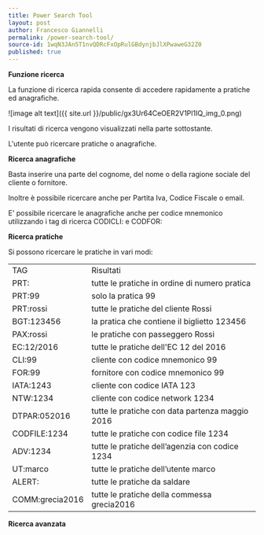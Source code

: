 ```yaml
---
title: Power Search Tool
layout: post
author: Francesco Giannelli
permalink: /power-search-tool/
source-id: 1wqN3JAn5T1nvQDRcFxOpRulGBdynjbJlXPwaweG32Z0
published: true
---
```

**Funzione ricerca**

La funzione di ricerca rapida consente di accedere rapidamente a pratiche ed anagrafiche.

![image alt text]({{ site.url }}/public/gx3Ur64CeOER2V1Pl1IQ_img_0.png)

I risultati di ricerca vengono visualizzati nella parte sottostante.

L'utente può ricercare pratiche o anagrafiche.

**Ricerca anagrafiche**

Basta inserire una parte del cognome, del nome o della ragione sociale del cliente o fornitore.

Inoltre è possibile ricercare anche per Partita Iva, Codice Fiscale o email.

E' possibile ricercare le anagrafiche anche per codice mnemonico utilizzando i tag di ricerca CODICLI: e CODFOR:

**Ricerca pratiche**

Si possono ricercare le pratiche in vari modi:

 

<table>
  <tr>
    <td>TAG</td>
    <td>Risultati</td>
  </tr>
  <tr>
    <td>PRT:</td>
    <td>tutte le pratiche in ordine di numero pratica</td>
  </tr>
  <tr>
    <td>PRT:99</td>
    <td>solo la pratica 99</td>
  </tr>
  <tr>
    <td>PRT:rossi</td>
    <td>tutte le pratiche del cliente Rossi</td>
  </tr>
  <tr>
    <td>BGT:123456</td>
    <td>la pratica che contiene il biglietto 123456</td>
  </tr>
  <tr>
    <td>PAX:rossi</td>
    <td>le pratiche con passeggero Rossi</td>
  </tr>
  <tr>
    <td>EC:12/2016</td>
    <td>tutte le pratiche dell'EC 12 del 2016</td>
  </tr>
  <tr>
    <td>CLI:99</td>
    <td>cliente con codice mnemonico 99</td>
  </tr>
  <tr>
    <td>FOR:99</td>
    <td>fornitore con codice mnemonico 99</td>
  </tr>
  <tr>
    <td>IATA:1243</td>
    <td>cliente con codice IATA 123</td>
  </tr>
  <tr>
    <td>NTW:1234</td>
    <td>cliente con codice network 1234</td>
  </tr>
  <tr>
    <td>DTPAR:052016</td>
    <td>tutte le pratiche con data partenza maggio 2016</td>
  </tr>
  <tr>
    <td>CODFILE:1234</td>
    <td>tutte le pratiche con codice file 1234</td>
  </tr>
  <tr>
    <td>ADV:1234</td>
    <td>tutte le pratiche dell’agenzia con codice 1234</td>
  </tr>
  <tr>
    <td>UT:marco</td>
    <td>tutte le pratiche dell’utente marco</td>
  </tr>
  <tr>
    <td>ALERT:</td>
    <td>tutte le pratiche da saldare</td>
  </tr>
  <tr>
    <td>COMM:grecia2016</td>
    <td>tutte le pratiche della commessa grecia2016</td>
  </tr>
</table>


**Ricerca avanzata**

